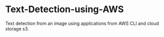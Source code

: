 # Text-Detection-using-AWS
Text detection from an image using applications from AWS CLI and cloud storage s3.
